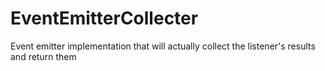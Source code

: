 EventEmitterCollecter
=====================

Event emitter implementation that will actually collect the listener's results and return them
